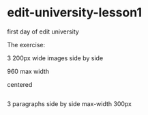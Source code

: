 edit-university-lesson1
=======================

first day of edit university

The exercise:

3 200px wide images side by side

960 max width

centered



<a>  <img />

<p></p>

<p></p>



3 paragraphs side by side max-width 300px
